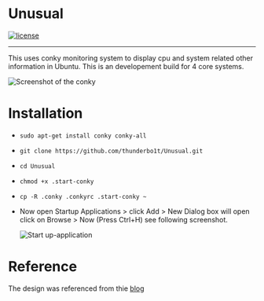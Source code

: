 

# Unusual

[![license](https://img.shields.io/github/license/mashape/apistatus.svg)]()

***

This uses conky monitoring system to display cpu and system related other information in Ubuntu.
This is an developement build for 4 core systems. 

![Screenshot of the conky](http://i.imgur.com/7ZGwRhZ.png)

# Installation
  * `sudo apt-get install conky conky-all`
  *	`git clone https://github.com/thunderbo1t/Unusual.git`
  *	`cd Unusual`
  *	`chmod +x .start-conky` 
  *	`cp -R .conky .conkyrc .start-conky ~`
  * Now open Startup Applications > click Add  > New Dialog box will open click on Browse > Now (Press Ctrl+H) see following screenshot.

	![Start up-application](http://i.imgur.com/lFoYjWC.png)

# Reference 

The design was referenced from thie [blog](http://thepeachyblog.blogspot.in/2010/07/here-is-new-conkylua-setup-from-me.html)